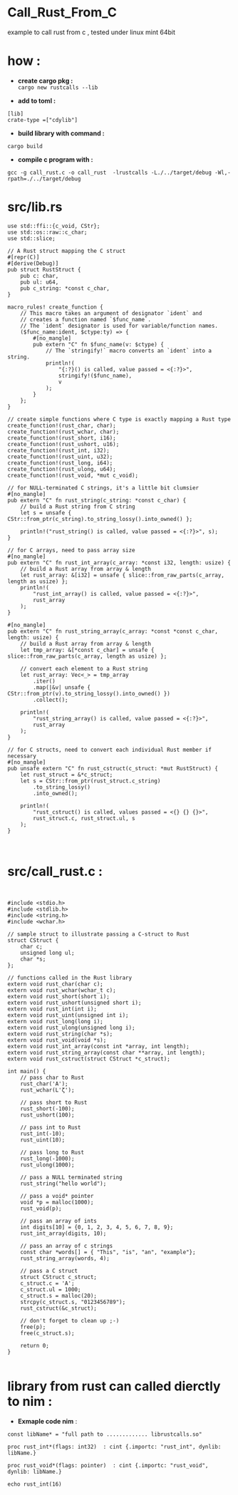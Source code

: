 # Call_Rust_From_C
example to call rust from c , tested under linux mint 64bit


# how  : 
- **create cargo pkg :**  
```cargo new rustcalls --lib```

- **add to toml  :** 
```
[lib]
crate-type =["cdylib"]
```

- **build library with command  :** 
```
cargo build

``` 

- **compile c program with  :**   
```
gcc -g call_rust.c -o call_rust  -lrustcalls -L./../target/debug -Wl,-rpath=./../target/debug

```


# src/lib.rs 
```
use std::ffi::{c_void, CStr};
use std::os::raw::c_char;
use std::slice;

// A Rust struct mapping the C struct
#[repr(C)]
#[derive(Debug)]
pub struct RustStruct {
    pub c: char,
    pub ul: u64,
    pub c_string: *const c_char,
}

macro_rules! create_function {
    // This macro takes an argument of designator `ident` and
    // creates a function named `$func_name`.
    // The `ident` designator is used for variable/function names.
    ($func_name:ident, $ctype:ty) => {
        #[no_mangle]
        pub extern "C" fn $func_name(v: $ctype) {
            // The `stringify!` macro converts an `ident` into a string.
            println!(
                "{:?}() is called, value passed = <{:?}>",
                stringify!($func_name),
                v
            );
        }
    };
}

// create simple functions where C type is exactly mapping a Rust type
create_function!(rust_char, char);
create_function!(rust_wchar, char);
create_function!(rust_short, i16);
create_function!(rust_ushort, u16);
create_function!(rust_int, i32);
create_function!(rust_uint, u32);
create_function!(rust_long, i64);
create_function!(rust_ulong, u64);
create_function!(rust_void, *mut c_void);

// for NULL-terminated C strings, it's a little bit clumsier
#[no_mangle]
pub extern "C" fn rust_string(c_string: *const c_char) {
    // build a Rust string from C string
    let s = unsafe { CStr::from_ptr(c_string).to_string_lossy().into_owned() };

    println!("rust_string() is called, value passed = <{:?}>", s);
}

// for C arrays, need to pass array size
#[no_mangle]
pub extern "C" fn rust_int_array(c_array: *const i32, length: usize) {
    // build a Rust array from array & length
    let rust_array: &[i32] = unsafe { slice::from_raw_parts(c_array, length as usize) };
    println!(
        "rust_int_array() is called, value passed = <{:?}>",
        rust_array
    );
}

#[no_mangle]
pub extern "C" fn rust_string_array(c_array: *const *const c_char, length: usize) {
    // build a Rust array from array & length
    let tmp_array: &[*const c_char] = unsafe { slice::from_raw_parts(c_array, length as usize) };

    // convert each element to a Rust string
    let rust_array: Vec<_> = tmp_array
        .iter()
        .map(|&v| unsafe { CStr::from_ptr(v).to_string_lossy().into_owned() })
        .collect();

    println!(
        "rust_string_array() is called, value passed = <{:?}>",
        rust_array
    );
}

// for C structs, need to convert each individual Rust member if necessary
#[no_mangle]
pub unsafe extern "C" fn rust_cstruct(c_struct: *mut RustStruct) {
    let rust_struct = &*c_struct;
    let s = CStr::from_ptr(rust_struct.c_string)
        .to_string_lossy()
        .into_owned();

    println!(
        "rust_cstruct() is called, values passed = <{} {} {}>",
        rust_struct.c, rust_struct.ul, s
    );
}



```


# src/call_rust.c : 

```


#include <stdio.h>
#include <stdlib.h>
#include <string.h>
#include <wchar.h>

// sample struct to illustrate passing a C-struct to Rust
struct CStruct {
    char c;
    unsigned long ul;
    char *s;
};

// functions called in the Rust library
extern void rust_char(char c);
extern void rust_wchar(wchar_t c);
extern void rust_short(short i);
extern void rust_ushort(unsigned short i);
extern void rust_int(int i);
extern void rust_uint(unsigned int i);
extern void rust_long(long i);
extern void rust_ulong(unsigned long i);
extern void rust_string(char *s);
extern void rust_void(void *s);
extern void rust_int_array(const int *array, int length);
extern void rust_string_array(const char **array, int length);
extern void rust_cstruct(struct CStruct *c_struct);

int main() {
    // pass char to Rust
    rust_char('A');
    rust_wchar(L'ζ');

    // pass short to Rust
    rust_short(-100);
    rust_ushort(100);

    // pass int to Rust
    rust_int(-10);
    rust_uint(10);

    // pass long to Rust
    rust_long(-1000);
    rust_ulong(1000);    

    // pass a NULL terminated string
    rust_string("hello world");

    // pass a void* pointer
    void *p = malloc(1000);
    rust_void(p);  

    // pass an array of ints
    int digits[10] = {0, 1, 2, 3, 4, 5, 6, 7, 8, 9}; 
    rust_int_array(digits, 10);

    // pass an array of c strings
    const char *words[] = { "This", "is", "an", "example"};
    rust_string_array(words, 4);   

    // pass a C struct
    struct CStruct c_struct;
    c_struct.c = 'A';
    c_struct.ul = 1000;
    c_struct.s = malloc(20);
    strcpy(c_struct.s, "0123456789");
    rust_cstruct(&c_struct);

    // don't forget to clean up ;-)
    free(p); 
    free(c_struct.s);

    return 0;
}


```

# library from rust can called dierctly to nim : 
- **Exmaple code nim** :       
```
const libName* = "full path to ............. librustcalls.so"

proc rust_int*(flags: int32)  : cint {.importc: "rust_int", dynlib: libName.}

proc rust_void*(flags: pointer)  : cint {.importc: "rust_void", dynlib: libName.}

echo rust_int(16)

```






